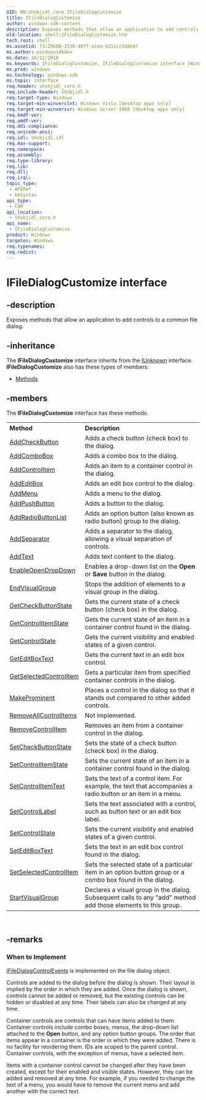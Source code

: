 ```yaml
---
UID: NN:shobjidl_core.IFileDialogCustomize
title: IFileDialogCustomize
author: windows-sdk-content
description: Exposes methods that allow an application to add controls to a common file dialog.
old-location: shell\IFileDialogCustomize.htm
tech.root: shell
ms.assetid: f1c29688-3538-40ff-a1da-6211cc5dded7
ms.author: windowssdkdev
ms.date: 10/12/2018
ms.keywords: IFileDialogCustomize, IFileDialogCustomize interface [Windows Shell], IFileDialogCustomize interface [Windows Shell],described, shell.IFileDialogCustomize, shell_IFileDialogCustomize, shobjidl_core/IFileDialogCustomize
ms.prod: windows
ms.technology: windows-sdk
ms.topic: interface
req.header: shobjidl_core.h
req.include-header: Shobjidl.h
req.target-type: Windows
req.target-min-winverclnt: Windows Vista [desktop apps only]
req.target-min-winversvr: Windows Server 2008 [desktop apps only]
req.kmdf-ver: 
req.umdf-ver: 
req.ddi-compliance: 
req.unicode-ansi: 
req.idl: Shobjidl.idl
req.max-support: 
req.namespace: 
req.assembly: 
req.type-library: 
req.lib: 
req.dll: 
req.irql: 
topic_type:
 - APIRef
 - kbSyntax
api_type:
 - COM
api_location:
 - shobjidl_core.h
api_name:
 - IFileDialogCustomize
product: Windows
targetos: Windows
req.typenames: 
req.redist: 
---
```


# IFileDialogCustomize interface


## -description


Exposes methods that allow an application to add controls to a common file dialog.


## -inheritance

The <b xmlns:loc="http://microsoft.com/wdcml/l10n">IFileDialogCustomize</b> interface inherits from the <a href="https://msdn.microsoft.com/33f1d79a-33fc-4ce5-a372-e08bda378332">IUnknown</a> interface. <b>IFileDialogCustomize</b> also has these types of members:
<ul>
<li><a href="https://docs.microsoft.com/">Methods</a></li>
</ul>

## -members

The <b>IFileDialogCustomize</b> interface has these methods.
<table class="members" id="memberListMethods">
<tr>
<th align="left" width="37%">Method</th>
<th align="left" width="63%">Description</th>
</tr>
<tr data="declared;">
<td align="left" width="37%">
<a href="https://msdn.microsoft.com/273ec875-43c1-454f-a4fc-01a513554e68">AddCheckButton</a>
</td>
<td align="left" width="63%">
Adds a check button (check box) to the dialog.

</td>
</tr>
<tr data="declared;">
<td align="left" width="37%">
<a href="https://msdn.microsoft.com/fdb7d682-5182-4bc0-b256-5073bd55c96d">AddComboBox</a>
</td>
<td align="left" width="63%">
Adds a combo box to the dialog.

</td>
</tr>
<tr data="declared;">
<td align="left" width="37%">
<a href="https://msdn.microsoft.com/56d7d0df-0c3e-4bc3-b91e-3b191f5dad76">AddControlItem</a>
</td>
<td align="left" width="63%">
Adds an item to a container control in the dialog.

</td>
</tr>
<tr data="declared;">
<td align="left" width="37%">
<a href="https://msdn.microsoft.com/7648eb7a-d7c4-4d4f-a347-52eb81135270">AddEditBox</a>
</td>
<td align="left" width="63%">
Adds an edit box control to the dialog.

</td>
</tr>
<tr data="declared;">
<td align="left" width="37%">
<a href="https://msdn.microsoft.com/e5e29554-e095-4164-bf67-64f9d6a3e502">AddMenu</a>
</td>
<td align="left" width="63%">
Adds a menu to the dialog.

</td>
</tr>
<tr data="declared;">
<td align="left" width="37%">
<a href="https://msdn.microsoft.com/cd0e4a8f-59c7-4056-8521-abb4c8c08a40">AddPushButton</a>
</td>
<td align="left" width="63%">
Adds a button to the dialog.

</td>
</tr>
<tr data="declared;">
<td align="left" width="37%">
<a href="https://msdn.microsoft.com/9f60b69d-4625-48b7-b265-ab2e9d842fc2">AddRadioButtonList</a>
</td>
<td align="left" width="63%">
Adds an option button (also known as radio button) group to the dialog.

</td>
</tr>
<tr data="declared;">
<td align="left" width="37%">
<a href="https://msdn.microsoft.com/e2d0f1c7-9296-4651-8910-89dcfe5a6a68">AddSeparator</a>
</td>
<td align="left" width="63%">
Adds a separator to the dialog, allowing a visual separation of controls.

</td>
</tr>
<tr data="declared;">
<td align="left" width="37%">
<a href="https://msdn.microsoft.com/efea2fdb-4006-4567-b53c-faa891d18c7e">AddText</a>
</td>
<td align="left" width="63%">
Adds text content to the dialog.

</td>
</tr>
<tr data="declared;">
<td align="left" width="37%">
<a href="https://msdn.microsoft.com/b4626030-0fc7-4329-b897-01f4ce8728a0">EnableOpenDropDown</a>
</td>
<td align="left" width="63%">
Enables a drop-down list on the <b>Open</b> or <b>Save</b> button in the dialog.

</td>
</tr>
<tr data="declared;">
<td align="left" width="37%">
<a href="https://msdn.microsoft.com/84aef9e1-2b70-4e8b-b261-cc49f8e65ead">EndVisualGroup</a>
</td>
<td align="left" width="63%">
Stops the addition of elements to a visual group in the dialog.

</td>
</tr>
<tr data="declared;">
<td align="left" width="37%">
<a href="https://msdn.microsoft.com/c16643e5-a711-455a-8967-2c810e28ea60">GetCheckButtonState</a>
</td>
<td align="left" width="63%">
Gets the current state of a check button (check box) in the dialog.

</td>
</tr>
<tr data="declared;">
<td align="left" width="37%">
<a href="https://msdn.microsoft.com/62fc28c4-3e6d-4141-b5c7-e7659a1a15c2">GetControlItemState</a>
</td>
<td align="left" width="63%">
Gets the current state of an item in a container control found in the dialog.

</td>
</tr>
<tr data="declared;">
<td align="left" width="37%">
<a href="https://msdn.microsoft.com/2a167050-2778-4cc2-9b05-ec81f679c6c0">GetControlState</a>
</td>
<td align="left" width="63%">
Gets the current visibility and enabled states of a given control.

</td>
</tr>
<tr data="declared;">
<td align="left" width="37%">
<a href="https://msdn.microsoft.com/7c3db511-d357-48b4-9ac3-07f6b3d23a5f">GetEditBoxText</a>
</td>
<td align="left" width="63%">
Gets the current text in an edit box control.

</td>
</tr>
<tr data="declared;">
<td align="left" width="37%">
<a href="https://msdn.microsoft.com/1dd33779-071f-484e-9d89-1cc64ea03293">GetSelectedControlItem</a>
</td>
<td align="left" width="63%">
Gets a particular item from specified container controls in the dialog.

</td>
</tr>
<tr data="declared;">
<td align="left" width="37%">
<a href="https://msdn.microsoft.com/7e7b1573-cbd7-49eb-a26d-e2aba0bb4495">MakeProminent</a>
</td>
<td align="left" width="63%">
Places a control in the dialog so that it stands out compared to other added controls.

</td>
</tr>
<tr data="declared;">
<td align="left" width="37%">
<a href="https://msdn.microsoft.com/2b706b8a-9c67-4f76-8ebe-af412fcd14cd">RemoveAllControlItems</a>
</td>
<td align="left" width="63%">
Not implemented.

</td>
</tr>
<tr data="declared;">
<td align="left" width="37%">
<a href="https://msdn.microsoft.com/190aaeba-817d-421c-a356-157f3ae7d2e1">RemoveControlItem</a>
</td>
<td align="left" width="63%">
Removes an item from a container control in the dialog.

</td>
</tr>
<tr data="declared;">
<td align="left" width="37%">
<a href="https://msdn.microsoft.com/b028a811-e559-4152-9081-abaec0cab347">SetCheckButtonState</a>
</td>
<td align="left" width="63%">
Sets the state of a check button (check box) in the dialog.

</td>
</tr>
<tr data="declared;">
<td align="left" width="37%">
<a href="https://msdn.microsoft.com/2570b717-b886-4139-837b-5d71ec16c21e">SetControlItemState</a>
</td>
<td align="left" width="63%">
Sets the current state of an item in a container control found in the dialog.

</td>
</tr>
<tr data="declared;">
<td align="left" width="37%">
<a href="https://msdn.microsoft.com/d89f67ee-ff56-4810-9627-e8f35e653ff4">SetControlItemText</a>
</td>
<td align="left" width="63%">
Sets the text of a control item. For example, the text that accompanies a radio button or an item in a menu.

</td>
</tr>
<tr data="declared;">
<td align="left" width="37%">
<a href="https://msdn.microsoft.com/369038ad-999b-425c-bd47-b6a06e5f6939">SetControlLabel</a>
</td>
<td align="left" width="63%">
Sets the text associated with a control, such as button text or an edit box label.

</td>
</tr>
<tr data="declared;">
<td align="left" width="37%">
<a href="https://msdn.microsoft.com/53b9a65d-2219-45d0-9367-b9ea3e87cd70">SetControlState</a>
</td>
<td align="left" width="63%">
Sets the current visibility and enabled states of a given control.

</td>
</tr>
<tr data="declared;">
<td align="left" width="37%">
<a href="https://msdn.microsoft.com/e235e82e-65db-4919-bf71-c454673d07fb">SetEditBoxText</a>
</td>
<td align="left" width="63%">
Sets the text in an edit box control found in the dialog.

</td>
</tr>
<tr data="declared;">
<td align="left" width="37%">
<a href="https://msdn.microsoft.com/ff0287db-fdd8-415c-9c78-607ec79b5e2d">SetSelectedControlItem</a>
</td>
<td align="left" width="63%">
Sets the selected state of a particular item in an option button group or a combo box found in the dialog.

</td>
</tr>
<tr data="declared;">
<td align="left" width="37%">
<a href="https://msdn.microsoft.com/2626c820-3731-474d-9ddb-d2a8966c3d35">StartVisualGroup</a>
</td>
<td align="left" width="63%">
Declares a visual group in the dialog. Subsequent calls to any "add" method add those elements to this group.

</td>
</tr>
</table> 


## -remarks



<h3><a id="When_to_Implement"></a><a id="when_to_implement"></a><a id="WHEN_TO_IMPLEMENT"></a>When to Implement</h3>

<a href="https://msdn.microsoft.com/745ee176-53bc-4388-beaa-a0856a438ee6">IFileDialogControlEvents</a> is implemented on the file dialog object.

Controls are added to the dialog before the dialog is shown. Their layout is implied by the order in which they are added. Once the dialog is shown, controls cannot be added or removed, but the existing controls can be hidden or disabled at any time. Their labels can also be changed at any time.

Container controls are controls that can have items added to them. Container controls include combo boxes, menus, the drop-down list attached to the <b>Open</b> button, and any option button groups. The order that items appear in a container is the order in which they were added. There is no facility for reordering them. IDs are scoped to the parent control. Container controls, with the exception of menus, have a selected item.

Items with a container control cannot be changed after they have been created, except for their enabled and visible states. However, they can be added and removed at any time. For example, if you needed to change the text of a menu, you would have to remove the current menu and add another with the correct text.



